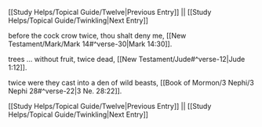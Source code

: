 [[Study Helps/Topical Guide/Twelve|Previous Entry]]  ||  [[Study Helps/Topical Guide/Twinkling|Next Entry]]

 before the cock crow twice, thou shalt deny me, [[New Testament/Mark/Mark 14#^verse-30|Mark 14:30]].

 trees ... without fruit, twice dead, [[New Testament/Jude#^verse-12|Jude 1:12]].

 twice were they cast into a den of wild beasts, [[Book of Mormon/3 Nephi/3 Nephi 28#^verse-22|3 Ne. 28:22]].

[[Study Helps/Topical Guide/Twelve|Previous Entry]]  ||  [[Study Helps/Topical Guide/Twinkling|Next Entry]]